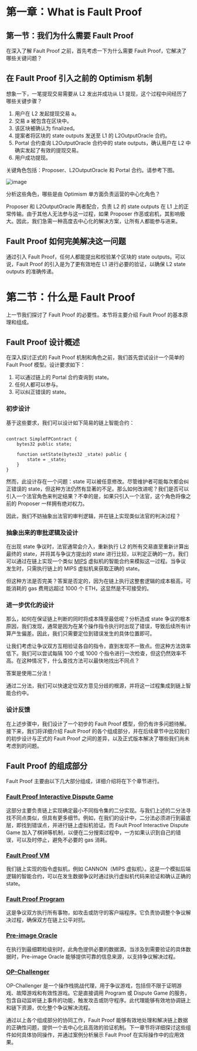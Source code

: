 # 第一章：What is Fault Proof

## 第一节：我们为什么需要 Fault Proof

在深入了解 Fault Proof 之前，首先考虑一下为什么需要 Fault Proof，它解决了哪些关键问题？

## 在 Fault Proof 引入之前的 Optimism 机制

想象一下，一笔提现交易需要从 L2 发出并成功从 L1 提现，这个过程中间经历了哪些关键步骤？

1. 用户在 L2 发起提现交易 a。
2. 交易 a 被包含在区块中。
3. 该区块被确认为 finalized。
4. 提案者将区块的 state outputs 发送至 L1 的 L2OutputOracle 合约。
5. Portal 合约查询 L2OutputOracle 合约中的 state outputs，确认用户在 L2 中确实发起了有效的提现交易。
6. 用户成功提现。

关键角色包括：Proposer、L2OutputOracle 和 Portal 合约。请参考下图。

![image](https://hackmd.io/_uploads/ByEDbsL_0.png)


分析这些角色，哪些是由 Optimism 单方面负责运营的中心化角色？

Proposer 和 L2OutputOracle 两者配合，负责 L2 的 state outputs 在 L1 上的正常传输。由于其他人无法参与这一过程，如果 Proposer 作恶或宕机，其影响极大。因此，我们急需一种高度去中心化的解决方案，让所有人都能参与进来。

## Fault Proof 如何完美解决这一问题

通过引入 Fault Proof，任何人都能提出和校验某个区块的 state outputs。可以说，Fault Proof 的引入是为了更有效地在 L1 进行必要的验证，以确保 L2 state outputs 的准确传递。

# 第二节：什么是 Fault Proof

上一节我们探讨了 Fault Proof 的必要性。本节将主要介绍 Fault Proof 的基本原理和组成。

## Fault Proof 设计概述

在深入探讨正式的 Fault Proof 机制和角色之前，我们首先尝试设计一个简单的 Fault Proof 模型。设计要求如下：
1. 可以通过链上的 Portal 合约查询到 state。
2. 任何人都可以参与。
3. 可以纠正错误的 state。

### 初步设计

基于这些要求，我们可以设计如下简易的链上智能合约：

```solidity

contract SimpleFPContract {
    bytes32 public state;

    function setState(bytes32 _state) public {
        state = _state;
    }
}

```

然而，此设计存在一个问题：state 可以被任意修改。尽管维护者可能每次都会纠正错误的 state，但这种方法仍然有显著的不足。那么如何改进呢？我们是否可以引入一个法官角色来判定结果？不幸的是，如果只引入一个法官，这个角色将像之前的 Proposer 一样拥有绝对权力。

因此，我们不妨抽象出法官的审判逻辑，并在链上实现类似法官的判决过程？

### 抽象出来的审批逻辑及设计

在出现 state 争议时，法官通常会介入，重新执行 L2 的所有交易直至重新计算出最终的 state，并将其与争议方提出的 state 进行比较，以判定正确的一方。我们可以通过在链上实现一个类似 [MIPS](https://www.linux-mips.org/wiki/Syscall) 虚拟机的智能合约来模拟这一过程。当争议发生时，只需执行链上的 MIPS 虚拟机来获取正确的 state。

但这种方法是否完美？答案是否定的，因为在链上执行这整套逻辑的成本极高，可能消耗的 gas 费用远超过 1000 个 ETH，这显然是不可接受的。

### 进一步优化的设计

那么，如何在保证链上判断的同时将成本降至最低呢？分析造成 state 争议的根本原因，我们发现，通常是因为在某个操作指令执行时出现了错误，导致后续所有计算产生偏差。因此，我们只需要定位到错误发生的具体位置即可。

让我们考虑让争议双方互相验证各自的指令，直到发现不一致点。但这种方法效率低下。我们可以尝试每隔 100 个或 1000 个指令进行一次检查，但这仍然效率不高。在这种情况下，什么查找方法可以最快地找出不同点？

答案是使用二分法！

通过二分法，我们可以快速定位双方意见分歧的根源，并将这一过程集成到链上智能合约中。

### 设计反馈

在上述步骤中，我们设计了一个初步的 Fault Proof 模型，但仍有许多问题待解。接下来，我们将详细介绍 Fault Proof 的各个组成部分，并在后续章节中比较我们的初步设计与正式的 Fault Proof 之间的差异，以及正式版本解决了哪些我们尚未考虑到的问题。

## Fault Proof 的组成部分

Fault Proof 主要由以下几大部分组成，详细介绍将在下个章节进行。

### [Fault Proof Interactive Dispute Game](https://github.com/ethereum-optimism/specs/blob/main/specs/fault-proof/index.md#fault-proof-interactive-dispute-game)
这部分主要负责链上实现确定最小不同指令集的二分实现。与我们上述的二分法寻找不同点类似，但具有更多细节。例如，在我们的设计中，二分法必须进行到最底层，即找到错误点，并进行链上虚拟机验证。而 Fault Proof Interactive Dispute Game 加入了棋钟等机制，以便在二分搜索过程中，一方如果认识到自己的错误，可以及时停止，避免不必要的 gas 消耗。

### [Fault Proof VM](https://github.com/ethereum-optimism/specs/blob/main/specs/fault-proof/index.md#fault-proof-vm)
我们链上实现的指令虚拟机，例如 CANNON（MIPS 虚拟机）。这是一个模拟后端逻辑的智能合约，可以在发生数据争议时通过执行虚拟机代码来验证和确认正确的 state。

### [Fault Proof Program](https://github.com/ethereum-optimism/specs/blob/main/specs/fault-proof/index.md#fault-proof-program)
这是争议双方执行所有事物，如攻击或防守的客户端程序。它负责协调整个争议解决过程，确保双方在链上公平对抗。

### [Pre-image Oracle](https://github.com/ethereum-optimism/specs/blob/main/specs/fault-proof/index.md#fault-proof-interactive-dispute-game)
在执行到最细颗粒级别时，此角色提供必要的数据源。当涉及到需要验证的具体数据时，Pre-image Oracle 能够提供可靠的信息来源，以支持争议解决过程。

### [OP-Challenger](https://github.com/ethereum-optimism/optimism/blob/develop/op-challenger/README.md)
OP-Challenger 是一个操作栈挑战代理，用于争议游戏，包括但不限于证明游戏、故障游戏和有效性游戏。它是直接调用 Program 或 Dispute Game 的服务，包含自动监听链上事件的功能，触发攻击或防守程序。此代理能够有效地协调链上和链下资源，优化整个争议解决流程。

通过以上各个组成部分的协同工作，Fault Proof 能够有效地处理和解决链上数据的正确性问题，提供一个去中心化且高效的验证机制。下一章节将详细探讨这些组件如何具体协同操作，并通过案例分析展示 Fault Proof 在实际操作中的应用效果。